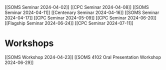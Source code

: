 [[SOMS Seminar 2024-04-02]]
[[CPC Seminar 2024-04-08]]
[[SOMS Seminar 2024-04-11]]
[[Centenary Seminar 2024-04-16]]
[[SOMS Seminar 2024-04-17]]
[[CPC Seminar 2024-05-09]]
[[CPC Seminar 2024-06-20]]
[[Flagship Seminar 2024-06-24]]
[[CPC Seminar 2024-07-11]]

# Workshops

[[SOMS Workshop 2024-04-23]]
[[SOMS 4102 Oral Presentation Workshop 2024-06-29]]
